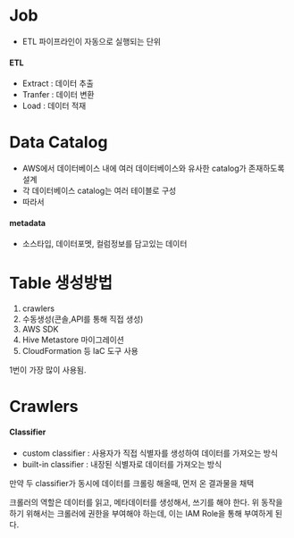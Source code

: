 # Job

- ETL 파이프라인이 자동으로 실행되는 단위
#### ETL
- Extract : 데이터 추출
- Tranfer : 데이터 변환
- Load : 데이터 적재

# Data Catalog

- AWS에서 데이터베이스 내에 여러 데이터베이스와 유사한 catalog가 존재하도록 설계
- 각 데이터베이스 catalog는 여러 테이블로 구성
- 따라서 

#### metadata
- 소스타입, 데이터포멧, 컬럼정보를 담고있는 데이터

# Table 생성방법

1. crawlers
2. 수동생성(콘솔,API를 통해 직접 생성)
3. AWS SDK 
4. Hive Metastore 마이그레이션
5. CloudFormation 등 laC 도구 사용

1번이 가장 많이 사용됨.

# Crawlers

#### Classifier
- custom classifier : 사용자가 직접 식별자를 생성하여 데이터를 가져오는 방식
- built-in classifier : 내장된 식별자로 데이터를 가져오는 방식

만약 두 classifier가 동시에 데이터를 크롤링 해올때, 먼저 온 결과물을 채택

크롤러의 역할은 데이터를 읽고, 메타데이터를 생성해서, 쓰기를 해야 한다. 위 동작을 하기 위해서는 크롤러에 권한을 부여해야 하는데, 이는 IAM Role을 통해 부여하게 된다.

